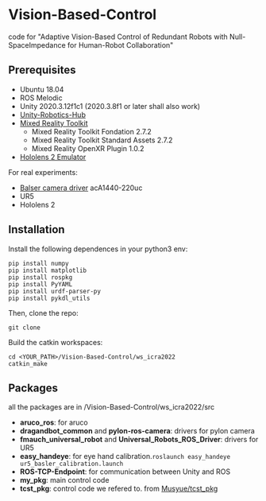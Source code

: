 # Vision-Based-Control
code for "Adaptive  Vision-Based  Control  of  Redundant  Robots  with  Null-SpaceImpedance  for  Human-Robot  Collaboration"

## Prerequisites

* Ubuntu 18.04
* ROS Melodic
* Unity 2020.3.12f1c1 (2020.3.8f1 or later shall also work)
* [Unity-Robotics-Hub](https://github.com/Unity-Technologies/Unity-Robotics-Hub)
* [Mixed Reality Toolkit](https://docs.microsoft.com/en-us/windows/mixed-reality/develop/unity/choosing-unity-version)
  * Mixed Reality Toolkit Fondation 2.7.2
  * Mixed Reality Toolkit Standard Assets 2.7.2
  * Mixed Reality OpenXR Plugin 1.0.2
* [Hololens 2 Emulator](https://docs.microsoft.com/en-us/windows/mixed-reality/develop/install-the-tools?tabs=unity)

For real experiments:
* [Balser camera driver](https://zh.docs.baslerweb.com/camera-installation) acA1440-220uc
* UR5
* Hololens 2

## Installation

Install the following dependences in your python3 env:

```shell
pip install numpy
pip install matplotlib
pip install rospkg
pip install PyYAML
pip install urdf-parser-py
pip install pykdl_utils
```

Then, clone the repo:

```shell
git clone
```

Build the catkin workspaces:

```shell
cd <YOUR_PATH>/Vision-Based-Control/ws_icra2022
catkin_make
```

## Packages

all the packages are in /Vision-Based-Control/ws_icra2022/src
* **aruco_ros**: for aruco
* **dragandbot_common** and **pylon-ros-camera**: drivers for pylon camera
* **fmauch_universal_robot** and **Universal_Robots_ROS_Driver**: drivers for UR5
* **easy_handeye**: for eye hand calibration.`roslaunch easy_handeye ur5_basler_calibration.launch`
* **ROS-TCP-Endpoint**: for communication between Unity and ROS
* **my_pkg**: main control code
* **tcst_pkg**: control code we refered to. from [Musyue/tcst_pkg](https://github.com/Musyue/tcst_pkg)
